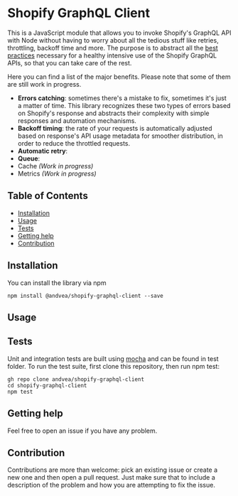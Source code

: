 # Shopify GraphQL Client

This is a JavaScript module that allows you to invoke Shopify's GraphQL API with Node 
without having to worry about all the tedious stuff like retries, 
throttling, backoff time and more. 
The purpose is to abstract all the [best practices](https://shopify.dev/docs/api/usage/rate-limits#avoiding-rate-limit-errors) 
necessary for a healthy intensive use of the Shopify GraphQL APIs, 
so that you can take care of the rest.

Here you can find a list of the major benefits. Please note that some of them
are still work in progress.
- **Errors catching**: sometimes there's a mistake to fix, sometimes it's just a 
matter of time. This library recognizes these two types of errors based on 
Shopify's response and abstracts their complexity with simple responses and 
automation mechanisms.
- **Backoff timing**: the rate of your requests is automatically adjusted 
based on response's API usage metadata for smoother distribution, in order to
reduce the throttled requests.
- **Automatic retry**: 
- **Queue**: 
- Cache *(Work in progress)*
- Metrics *(Work in progress)*

## Table of Contents
- [Installation](#Installation)
- [Usage](#Usage)
- [Tests](#Tests)
- [Getting help](#Getting%20help)
- [Contribution](#Contribution)

## Installation
You can install the library via npm
```
npm install @andvea/shopify-graphql-client --save
```

## Usage

## Tests
Unit and integration tests are built using [mocha](https://mochajs.org/) and can be found in test folder.
To run the test suite, first clone this repository, then run npm test:
```
gh repo clone andvea/shopify-graphql-client
cd shopify-graphql-client
npm test
```

## Getting help
Feel free to open an issue if you have any problem.

## Contribution
Contributions are more than welcome: pick an existing issue or create a new one 
and then open a pull request. Just make sure that to include a description 
of the problem and how you are attempting to fix the issue.